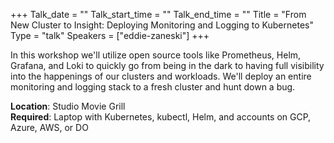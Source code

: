 +++
Talk_date = ""
Talk_start_time = ""
Talk_end_time = ""
Title = "From New Cluster to Insight: Deploying Monitoring and Logging to Kubernetes"
Type = "talk"
Speakers = ["eddie-zaneski"]
+++

In this workshop we'll utilize open source tools like Prometheus, Helm, Grafana, and Loki to quickly go from being in the dark to having full visibility into the happenings of our clusters and workloads. We'll deploy an entire monitoring and logging stack to a fresh cluster and hunt down a bug.

<b>Location</b>: Studio Movie Grill<br/>
<b>Required</b>: Laptop with Kubernetes, kubectl, Helm, and accounts on GCP, Azure, AWS, or DO <br/>